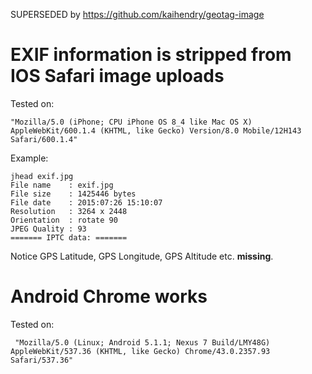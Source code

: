 SUPERSEDED by https://github.com/kaihendry/geotag-image


# EXIF information is stripped from IOS Safari image uploads

Tested on:

	"Mozilla/5.0 (iPhone; CPU iPhone OS 8_4 like Mac OS X) AppleWebKit/600.1.4 (KHTML, like Gecko) Version/8.0 Mobile/12H143 Safari/600.1.4"

Example:

	jhead exif.jpg
	File name    : exif.jpg
	File size    : 1425446 bytes
	File date    : 2015:07:26 15:10:07
	Resolution   : 3264 x 2448
	Orientation  : rotate 90
	JPEG Quality : 93
	======= IPTC data: =======

Notice GPS Latitude, GPS Longitude, GPS Altitude etc. **missing**.

# Android Chrome works

Tested on:

	 "Mozilla/5.0 (Linux; Android 5.1.1; Nexus 7 Build/LMY48G) AppleWebKit/537.36 (KHTML, like Gecko) Chrome/43.0.2357.93 Safari/537.36"
